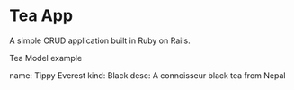 # Tea App

A simple CRUD application built in Ruby on Rails.

Tea Model example

name: Tippy Everest
kind: Black
desc: A connoisseur black tea from Nepal

